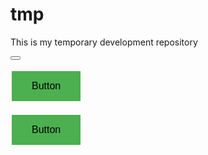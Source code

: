 # tmp

This is my temporary development repository

<button img="docs/cyverse_logo.png"></button>

<button class="button">Button</button>


<style>
.button {
    background-color: #4CAF50;
    border: none;
    color: black;
    padding: 15px 32px;
    text-align: center;
    text-decoration: none;
    display: inline-block;
    font-size: 16px;
    margin: 4px 2px;
    cursor: pointer;
}
</style>

<button class="button">Button</button>


